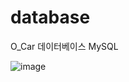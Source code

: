 # database

O_Car 데이터베이스 MySQL

![image](https://user-images.githubusercontent.com/97014341/172626734-0e41d22b-955e-4f3c-89f3-37a17ed543cd.png)

